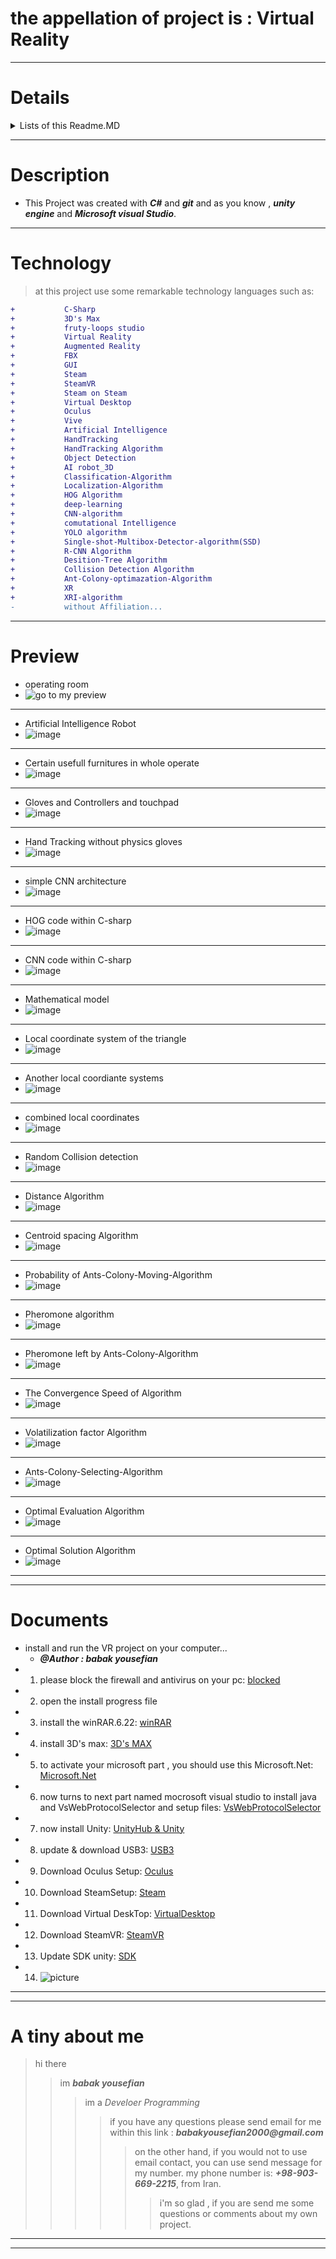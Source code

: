 # the appellation of project is : Virtual Reality


---

# Details


<details>
<summary>Lists of this Readme.MD</summary>
<ul>
<li>1. Go to Description: <a href="#Description">Description</a></li>
</ul>
<ul><li>2. Go to Technology: <a href="#Technology">Technology</a></li></ul>
<ul>
<li>
3. Go to Preview: <a href="#Preview">Preview</a></li>
</ul>
<ul><li>5. Go to a tiny about me: <a href="#a tiny about me">a tiny about me</a>
</li>
</ul>
<ul><li>6. Go to Documents: <a href="#Documents">Documents</a>
</li></ul>
</details>

---

## <h1 id="Description">Description</h1>

- This Project was created with ___C#___ and ___git___
and as you know , ___unity engine___ and ___Microsoft visual Studio___.

---

## <h1 id="Technology">Technology</h1>

>at this project use some remarkable technology languages such as: 
```diff
+           C-Sharp
+           3D's Max
+           fruty-loops studio
+           Virtual Reality
+           Augmented Reality
+           FBX
+           GUI
+           Steam
+           SteamVR
+           Steam on Steam
+           Virtual Desktop
+           Oculus
+           Vive
+           Artificial Intelligence
+           HandTracking
+           HandTracking Algorithm
+           Object Detection
+           AI robot_3D
+           Classification-Algorithm
+           Localization-Algorithm
+           HOG Algorithm
+           deep-learning
+           CNN-algorithm
+           comutational Intelligence
+           YOLO algorithm
+           Single-shot-Multibox-Detector-algorithm(SSD)
+           R-CNN Algorithm
+           Desition-Tree Algorithm
+           Collision Detection Algorithm
+           Ant-Colony-optimazation-Algorithm
+           XR
+           XRI-algorithm
-           without Affiliation...
```

---

## <h1 id="Preview">Preview</h1>

- operating room
-  ![go to my preview](https://github.com/babakyousefian/Virtual-Reality/assets/111069294/7fea83cf-254b-4b4e-aa5c-fc164d79065e)
---
- Artificial Intelligence Robot
- ![image](https://github.com/babakyousefian/Virtual-Reality/assets/111069294/7f0669b1-9cf2-4b54-a210-0663077b5754)
---
- Certain usefull furnitures in whole operate
- ![image](https://github.com/babakyousefian/Virtual-Reality/assets/111069294/901d27d3-bee8-453b-b634-e542bfc78bf2)
---
- Gloves and Controllers and touchpad
- ![image](https://github.com/babakyousefian/Virtual-Reality/assets/111069294/6966254f-6e6e-4aa7-aed8-4208ca8ff9ee)
---
- Hand Tracking without physics gloves
- ![image](https://github.com/babakyousefian/Virtual-Reality/assets/111069294/a0a3171c-10c0-4e7a-ac36-29e084962561)
---
- simple CNN architecture
- ![image](https://github.com/babakyousefian/Virtual-Reality/assets/111069294/38341476-867d-44ea-9011-04f4f5cc8396)
---
- HOG code within C-sharp
- ![image](https://github.com/babakyousefian/Virtual-Reality/assets/111069294/467c492d-71b9-442d-b0ef-664529a581c9)
---
- CNN code within C-sharp
- ![image](https://github.com/babakyousefian/Virtual-Reality/assets/111069294/4e0c5142-2224-456b-8838-4182efaf6695)
---
- Mathematical model
- ![image](https://github.com/babakyousefian/Virtual-Reality/assets/111069294/3032671d-214b-445e-8255-8460d69693fa)
---
- Local coordinate system of the triangle
- ![image](https://github.com/babakyousefian/Virtual-Reality/assets/111069294/9c9debd4-c92b-48a3-bcbb-e535380d37cd)
---
- Another local coordiante systems
- ![image](https://github.com/babakyousefian/Virtual-Reality/assets/111069294/bd76f2a4-de22-469c-b150-f0c8a4104d11)
---
- combined local coordinates
- ![image](https://github.com/babakyousefian/Virtual-Reality/assets/111069294/e57efe88-5e6c-4bb5-9c1e-aa38849bff94)
---
- Random Collision detection
- ![image](https://github.com/babakyousefian/Virtual-Reality/assets/111069294/10a380f9-83dd-4ab4-83be-fe08925ec9bb)
---
- Distance Algorithm
- ![image](https://github.com/babakyousefian/Virtual-Reality/assets/111069294/f4359470-d52a-4974-b8c5-2ebcf6ea8e7e)
---
- Centroid spacing Algorithm
- ![image](https://github.com/babakyousefian/Virtual-Reality/assets/111069294/751c2735-ebaa-4564-997e-8a25de4c0f6c)
---
- Probability of Ants-Colony-Moving-Algorithm
- ![image](https://github.com/babakyousefian/Virtual-Reality/assets/111069294/936fccce-9684-4eb7-9754-4c837cacf2c8)
---
- Pheromone algorithm
- ![image](https://github.com/babakyousefian/Virtual-Reality/assets/111069294/f95bc386-7cb4-47ef-94b9-cb3e696774cb)
---
- Pheromone left by Ants-Colony-Algorithm
- ![image](https://github.com/babakyousefian/Virtual-Reality/assets/111069294/a06c6723-4d3d-4a2f-8121-06ac222aa1e3)
---
- The Convergence Speed of Algorithm
- ![image](https://github.com/babakyousefian/Virtual-Reality/assets/111069294/4ebc10c6-65e9-4f5c-a82b-9e18aad0cd38)
---
- Volatilization factor Algorithm
- ![image](https://github.com/babakyousefian/Virtual-Reality/assets/111069294/a9a22ad5-429b-401a-aaa5-e16e7bf556e1)
---
- Ants-Colony-Selecting-Algorithm
- ![image](https://github.com/babakyousefian/Virtual-Reality/assets/111069294/1d7318dd-5c9e-4c6e-bfab-b90b221da5c3)
---
- Optimal Evaluation Algorithm
- ![image](https://github.com/babakyousefian/Virtual-Reality/assets/111069294/3f023e38-d62b-41ae-87c3-6e7b7cc5095d)
---
- Optimal Solution Algorithm
- ![image](https://github.com/babakyousefian/Virtual-Reality/assets/111069294/81a9f4bd-955b-4e14-a3b1-47a693263ee7)

---
---

 # <h1 id="Documents">Documents</h1>

 - install and run the VR project on your computer...
    - ___@Author : babak yousefian___
 -  1. please block the firewall and antivirus on your pc: [blocked](https://support.microsoft.com/en-us/windows/turn-microsoft-defender-firewall-on-or-off-ec0844f7-aebd-0583-67fe-601ecf5d774f)
 -  2. open the install progress file
 -  3. install the winRAR.6.22: [winRAR](https://www.win-rar.com/download.html?&L=0)
 -  4. install 3D's max: [3D's MAX](https://www.autodesk.com/products/3ds-max/overview?term=1-YEAR&tab=subscription)
 -  5. to activate your microsoft part , you should use this Microsoft.Net: [Microsoft.Net](https://dotnet.microsoft.com/en-us/download/dotnet/thank-you/sdk-8.0.201-windows-x64-installer)
 -  6. now turns to next part named mocrosoft visual studio to install java and VsWebProtocolSelector and setup
    files: [VsWebProtocolSelector](https://developercommunity.visualstudio.com/t/two-instances-of-the-microsoft-visual-studio-web-p/138341)
-  7. now install Unity: [UnityHub & Unity](https://unity.com/download)
-  8. update & download USB3: [USB3](https://www.catalog.update.microsoft.com/Search.aspx?q=USB+3.0+driver)
-  9. Download Oculus Setup: [Oculus](https://www.google.com/url?sa=t&rct=j&q=&esrc=s&source=web&cd=&cad=rja&uact=8&ved=2ahUKEwiDkZ-2md-EAxUdUqQEHTkaBtoQFnoECA8QAQ&url=https%3A%2F%2Fwww.oculus.com%2Fdownload_app%2F%3Fid%3D1582076955407037&usg=AOvVaw22fRY0_CiYSc7TlQgNB8hl&opi=89978449)
-  10. Download SteamSetup: [Steam](https://store.steampowered.com/about/)
-  11. Download Virtual DeskTop: [VirtualDesktop](https://www.vrdesktop.net/)
-  12. Download SteamVR: [SteamVR](https://www.steamvr.com/en/)
-  13. Update SDK unity: [SDK](https://docs.unity3d.com/Manual/upm-ui.html)
-  14. ![picture](https://docs.unity3d.com/uploads/Main/upm-ui.png)

---
---

# <h1 id="a tiny about me">A tiny about me</h1>
 >hi there
 >> im ***babak yousefian***
 >>> im a _Develoer Programming_
 >>>>if you have any questions please send email for me within this link : **_babakyousefian2000@gmail.com_**
 >>>>> on the other hand, if you would not to use email contact, you can use send message for my number.
 >>>>> my phone number is: **_+98-903-669-2215_**, from Iran.
 >>>>>> i'm so glad , if you are send me some questions or comments about my own project.

 ---
 ---
